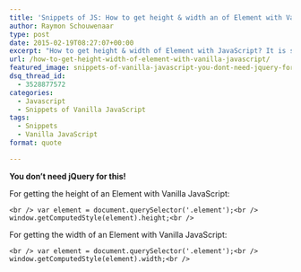 ```yaml
---
title: 'Snippets of JS: How to get height & width an of Element with Vanilla JavaScript?'
author: Raymon Schouwenaar
type: post
date: 2015-02-19T08:27:07+00:00
excerpt: "How to get height & width of Element with JavaScript? It is super simple! Check the example, you don't need jQuery for this!"
url: /how-to-get-height-width-of-element-with-vanilla-javascript/
featured_image: snippets-of-vanilla-javascript-you-dont-need-jquery-for-this-825x510.jpg
dsq_thread_id:
  - 3528877572
categories:
  - Javascript
  - Snippets of Vanilla JavaScript
tags:
  - Snippets
  - Vanilla JavaScript
format: quote

---
```

**You don&#8217;t need jQuery for this!**

For getting the height of an Element with Vanilla JavaScript:

`<br />
var element = document.querySelector('.element');<br />
window.getComputedStyle(element).height;<br />
`

For getting the width of an Element with Vanilla JavaScript:

`<br />
var element = document.querySelector('.element');<br />
window.getComputedStyle(element).width;<br />
`